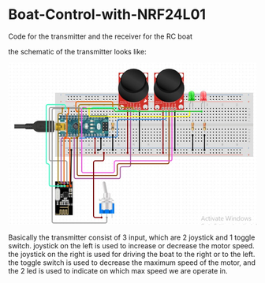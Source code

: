 # Boat-Control-with-NRF24L01
Code for the transmitter and the receiver for the RC boat

the schematic of the transmitter looks like:

<img src="Schematic/schematicT.jpg">

Basically the transmitter consist of 3 input, which are 2 joystick and 1 toggle switch. joystick on the left is used to increase or decrease the motor speed. the joystick on the right is used for driving the boat to the right or to the left. the toggle switch is used to decrease the maximum speed of the motor, and the 2 led is used to indicate on which max speed we are operate in. 



